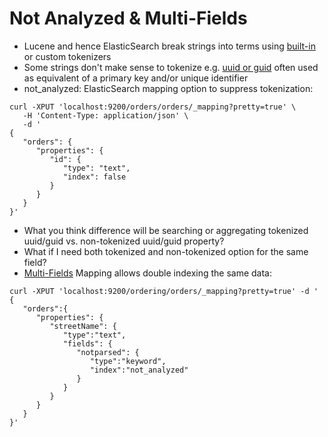 # Not Analyzed & Multi-Fields #

* Lucene and hence ElasticSearch break strings into terms using <a href="https://www.elastic.co/guide/en/elasticsearch/reference/current/analysis-tokenizers.html" target="_blank">built-in</a> or custom tokenizers 
* Some strings don't make sense to tokenize e.g. <a href="https://www.google.ca/webhp?sourceid=chrome-instant&ion=1&espv=2&ie=UTF-8#newwindow=1&q=define:+guid" target="_blank">uuid or guid</a> often used as equivalent of a primary key and/or unique identifier
* not_analyzed: ElasticSearch mapping option to suppress tokenization:
```
curl -XPUT 'localhost:9200/orders/orders/_mapping?pretty=true' \
   -H 'Content-Type: application/json' \
   -d '
{
   "orders": {
      "properties": {
         "id": {
            "type": "text",
            "index": false
         }
      }
   }
}'
```
* What you think difference will be searching or aggregating tokenized uuid/guid vs. non-tokenized uuid/guid property?
* What if I need both tokenized and non-tokenized option for the same field?
* <a href="https://www.elastic.co/guide/en/elasticsearch/reference/current/multi-fields.html" target="_blank">Multi-Fields</a> Mapping allows double indexing the same data:
```
curl -XPUT 'localhost:9200/ordering/orders/_mapping?pretty=true' -d '
{  
   "orders":{  
      "properties": {  
         "streetName": {
            "type":"text",
            "fields": {  
               "notparsed": {  
                  "type":"keyword",
                  "index":"not_analyzed"
               }
            }
         }
      }
   }
}'
```
